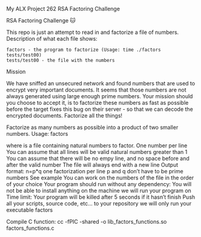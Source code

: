 My ALX Project 262 RSA Factoring Challenge

RSA Factoring Challenge 🐱

This repo is just an attempt to read in and factorize a file of numbers.
Description of what each file shows:

    factors - the program to factorize (Usage: time ./factors tests/test00)
    tests/test00 - the file with the numbers

Mission

We have sniffed an unsecured network and found numbers that are used to encrypt very important documents. It seems that those numbers are not always generated using large enough prime numbers. Your mission should you choose to accept it, is to factorize these numbers as fast as possible before the target fixes this bug on their server - so that we can decode the encrypted documents.
Factorize all the things!

Factorize as many numbers as possible into a product of two smaller numbers.
Usage: factors

where is a file containing natural numbers to factor. One number per line You can assume that all lines will be valid natural numbers greater than 1 You can assume that there will be no empy line, and no space before and after the valid number The file will always end with a new line Output format: n=p*q one factorization per line p and q don’t have to be prime numbers See example You can work on the numbers of the file in the order of your choice Your program should run without any dependency: You will not be able to install anything on the machine we will run your program on Time limit: Your program will be killed after 5 seconds if it hasn’t finish Push all your scripts, source code, etc… to your repository we will only run your executable factors

Compile C function: cc -fPIC -shared -o lib_factors_functions.so factors_functions.c

